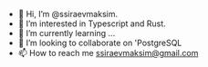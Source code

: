 - 👋 Hi, I’m @ssiraevmaksim.
- 👀 I’m interested in Typescript and Rust.
- 🌱 I’m currently learning ...
- 💞️ I’m looking to collaborate on 'PostgreSQL
- 📫 How to reach me ssiraevmaksim@gmail.com

<!---
ssiraevmaksim/ssiraevmaksim is a ✨ special ✨ repository because its `README.md` (this file) appears on your GitHub profile.
You can click the Preview link to take a look at your changes.
--->
